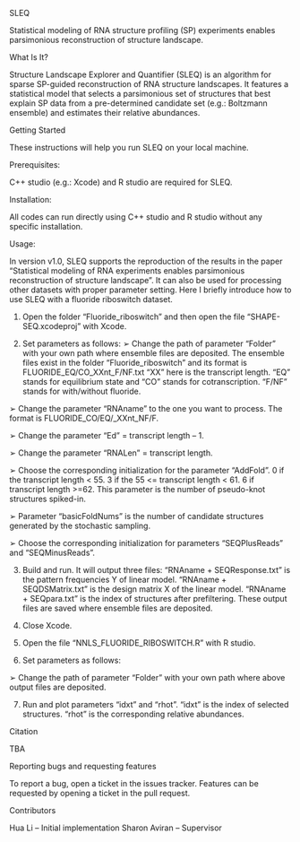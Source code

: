 SLEQ

Statistical modeling of RNA structure profiling (SP) experiments enables parsimonious reconstruction of structure landscape.


What Is It?

Structure Landscape Explorer and Quantifier (SLEQ) is an algorithm for sparse
SP-guided reconstruction of RNA structure landscapes. It features a statistical model that selects a parsimonious set of structures that best explain SP data from a pre-determined candidate set (e.g.: Boltzmann ensemble) and estimates their relative abundances.


Getting Started

These instructions will help you run SLEQ on your local machine. 


Prerequisites:

C++ studio (e.g.: Xcode) and R studio are required for SLEQ.


Installation:

All codes can run directly using C++ studio and R studio without any specific installation. 


Usage:

In version v1.0, SLEQ supports the reproduction of the results in the paper “Statistical modeling of RNA experiments enables parsimonious reconstruction of structure landscape”. It can also be used for processing other datasets with proper parameter setting. Here I briefly introduce how to use SLEQ with a fluoride riboswitch dataset.

1) Open the folder “Fluoride_riboswitch” and then open the file “SHAPE-SEQ.xcodeproj” with Xcode. 

2) Set parameters as follows:
➢	Change the path of parameter “Folder” with your own path where ensemble files are deposited. The ensemble files exist in the folder “Fluoride_riboswitch” and its format is FLUORIDE_EQ/CO_XXnt_F/NF.txt “XX” here is the transcript length. “EQ” stands for equilibrium state and “CO” stands for cotranscription. “F/NF” stands for with/without fluoride.

➢	Change the parameter “RNAname” to the one you want to process. The format is FLUORIDE_CO/EQ/_XXnt_NF/F.  

➢	Change the parameter “Ed” = transcript length – 1.

➢	Change the parameter  “RNALen” = transcript length.

➢	Choose the corresponding initialization for the parameter “AddFold”.  0 if the transcript length < 55.  3 if the 55 <= transcript length < 61. 6 if transcript length >=62. This parameter is the number of pseudo-knot structures spiked-in. 

➢	Parameter “basicFoldNums” is the number of candidate structures generated by the stochastic sampling.

➢	Choose the corresponding initialization for parameters “SEQPlusReads” and “SEQMinusReads”.

3) Build and run. It will output three files: 
“RNAname + SEQResponse.txt” is the pattern frequencies Y of linear model.
“RNAname + SEQDSMatrix.txt” is the design matrix X of the linear model.
“RNAname + SEQpara.txt” is the index of structures after prefiltering.
These output files are saved where ensemble files are deposited.

4) Close Xcode.

5) Open the file “NNLS_FLUORIDE_RIBOSWITCH.R” with R studio.

6) Set parameters as follows:

➢	Change the path of parameter “Folder” with your own path where above output files are deposited.

7) Run and plot parameters “idxt” and “rhot”.  “idxt” is the index of selected structures. “rhot” is the corresponding relative abundances.


Citation 

TBA


Reporting bugs and requesting features

To report a bug, open a ticket in the issues tracker. Features can be requested by opening a ticket in the pull request.


Contributors

Hua Li – Initial implementation
Sharon Aviran – Supervisor



